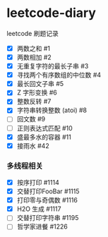 # leetcode-diary
leetcode 刷题记录

- [x] 两数之和 #1
- [x] 两数相加 #2
- [x] 无重复字符的最长子串 #3    
- [x] 寻找两个有序数组的中位数 #4
- [x] 最长回文子串 #5
- [x] Z 字形变换 #6
- [x] 整数反转 #7
- [x] 字符串转换整数 (atoi) #8   
- [ ] 回文数 #9 
- [ ] 正则表达式匹配 #10    
- [x] 盛最多水的容器 #11
- [x] 接雨水 #42

### 多线程相关
- [x] 按序打印 #1114
- [x] 交替打印FooBar #1115 
- [x] 打印零与奇偶数 #1116
- [x] H2O 生成 #1117  
- [ ] 交替打印字符串 #1195
- [ ] 哲学家进餐 #1226